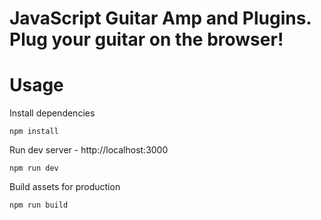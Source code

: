 # JavaScript Guitar Amp and Plugins. Plug your guitar on the browser!

# Usage

Install dependencies

```
npm install
```

Run dev server - http://localhost:3000

```
npm run dev
```

Build assets for production

```
npm run build
```
